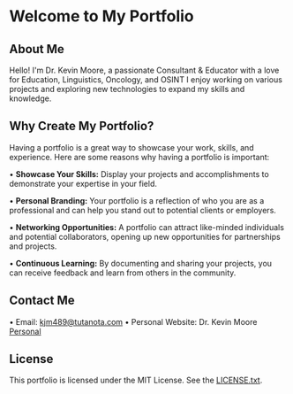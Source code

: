 
# Welcome to My Portfolio

## About Me

Hello! I'm Dr. Kevin Moore, a passionate Consultant & Educator with a love for Education, Linguistics, Oncology, and OSINT I enjoy working on various projects and exploring new technologies to expand my skills and knowledge.

## Why Create My Portfolio?

Having a portfolio is a great way to showcase your work, skills, and experience. Here are some reasons why having a portfolio is important:

• **Showcase Your Skills:** Display your projects and accomplishments to demonstrate your expertise in your field.
  
• **Personal Branding:** Your portfolio is a reflection of who you are as a professional and can help you stand out to potential clients or employers.
  
• **Networking Opportunities:** A portfolio can attract like-minded individuals and potential collaborators, opening up new opportunities for partnerships and projects.

• **Continuous Learning:** By documenting and sharing your projects, you can receive feedback and learn from others in the community.

## Contact Me

• Email: kjm489@tutanota.com
• Personal Website: Dr. Kevin Moore [Personal](https://kjm489.github.io)

## License

This portfolio is licensed under the MIT License. See the [LICENSE.txt](LICENSE.txt).

